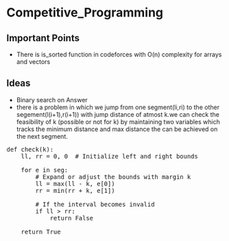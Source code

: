 # Competitive_Programming

## Important Points

- There is is_sorted function in codeforces with O(n) complexity for arrays and vectors


## Ideas
- Binary search on Answer
- there is a problem in which we jump from one segment(li,ri) to the other segement(l(i+1),r(i+1)) with jump distance of atmost k.we can check the feasibility of    k (possible or not for k) by maintaining two variables which tracks the minimum distance and max distance the can be achieved  on the next segment.
<pre>
def check(k):
    ll, rr = 0, 0  # Initialize left and right bounds

    for e in seg:
        # Expand or adjust the bounds with margin k
        ll = max(ll - k, e[0])
        rr = min(rr + k, e[1])

        # If the interval becomes invalid
        if ll > rr:
            return False

    return True
</pre>
